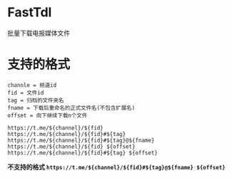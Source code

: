 # FastTdl
批量下载电报媒体文件

# 支持的格式
```
channle = 频道id
fid = 文件id
tag = 归档的文件夹名
fname = 下载后重命名的正式文件名(不包含扩展名)
offset = 向下继续下载n个文件

https://t.me/${channel}/${fid}
https://t.me/${channel}/${fid}#${tag}
https://t.me/${channel}/${fid}#${tag}@${fname}
https://t.me/${channel}/${fid} ${offset}
https://t.me/${channel}/${fid}#${tag} ${offset}
```

**不支持的格式 `https://t.me/${channel}/${fid}#${tag}@${fname} ${offset}`**

